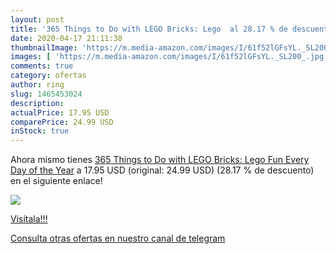 ```yaml
---
layout: post
title: '365 Things to Do with LEGO Bricks: Lego  al 28.17 % de descuento'
date: 2020-04-17 21:11:38
thumbnailImage: 'https://m.media-amazon.com/images/I/61f52lGFsYL._SL200_.jpg'
images: [ 'https://m.media-amazon.com/images/I/61f52lGFsYL._SL200_.jpg' ]
comments: true
category: ofertas
author: ring
slug: 1465453024
description:
actualPrice: 17.95 USD
comparePrice: 24.99 USD
inStock: true
---
```


Ahora mismo tienes [365 Things to Do with LEGO Bricks: Lego Fun Every Day of the Year](https://www.amazon.com/dp/1465453024/?tag=redken08-20) a 17.95 USD (original: 24.99 USD) (28.17 %  de descuento) en el siguiente enlace!

[![](https://m.media-amazon.com/images/I/61f52lGFsYL._SL200_.jpg)](https://www.amazon.com/dp/1465453024/?tag=redken08-20)

[Visítala!!!](https://www.amazon.com/dp/1465453024/?tag=redken08-20)

[Consulta otras ofertas en nuestro canal de telegram](https://t.me/s/ofertas25)
